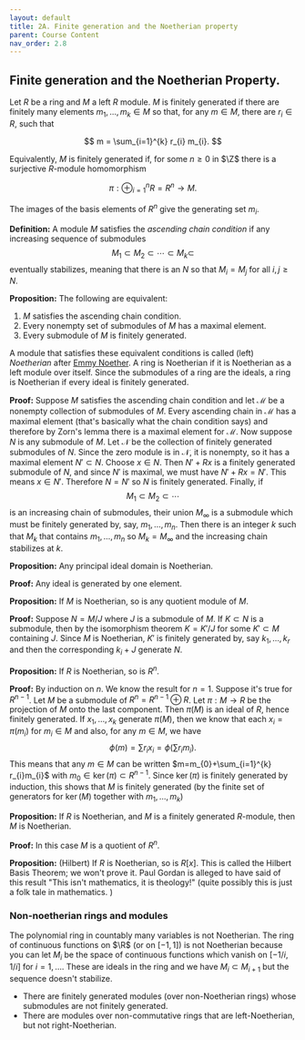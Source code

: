 ```yaml
---
layout: default
title: 2A. Finite generation and the Noetherian property
parent: Course Content
nav_order: 2.8
---
```


## Finite generation and the Noetherian Property.

Let $R$ be a ring and $M$ a left $R$ module.   $M$ is finitely generated if there are finitely
many elements $m_1,\ldots, m_k\in M$ so that, for any $m\in M$, there are $r_i\in R$, such
that

$$
m = \sum_{i=1}^{k} r_{i} m_{i}.
$$

Equivalently, $M$ is finitely generated if, for some $n\ge 0$ in $\Z$ there is a surjective $R$-module homomorphism 

$$
\pi: \oplus_{i=1}^{n} R =R^{n}\to M. 
$$

The images of the basis elements of $R^{n}$ give the generating set $m_{i}$. 

**Definition:** A module $M$ satisfies the *ascending chain condition* if any increasing sequence of submodules
$$
M_{1}\subset M_{2}\subset\cdots\subset M_{k}\subset
$$
eventually stabilizes, meaning that there is an $N$ so that $M_{i}=M_{j}$ for all $i,j\ge N$.

**Proposition:** The following are equivalent:

1.  $M$ satisfies the ascending chain condition.
2.  Every nonempty set of submodules of $M$ has a maximal element.
3.  Every submodule of $M$ is finitely generated.

A module that satisfies these equivalent conditions is called (left) *Noetherian* after [Emmy Noether](https://en.wikipedia.org/wiki/Emmy_Noether).
A ring is Noetherian if it is Noetherian as a left module over itself.  Since the submodules of a ring are the ideals, a ring is Noetherian
if every ideal is finitely generated.

**Proof:** Suppose $M$ satisfies the ascending chain condition and let $\mathcal{M}$ be a nonempty collection of submodules of $M$.  Every ascending
chain in $\mathcal{M}$ has a maximal element (that's basically what the chain condition says) and therefore by Zorn's lemma there is a maximal element for $\mathcal{M}$. 
Now suppose $N$ is any submodule of $M$.  Let $\mathcal{N}$ be the collection of finitely generated submodules of $N$.  Since the zero module is in $\mathcal{N}$, it is nonempty,
so it has a maximal element $N'\subset N$.  Choose $x\in N$.  Then $N'+Rx$ is a finitely generated submodule of $N$, and since $N'$ is maximal, we must have  $N'+Rx=N'$.  This means $x\in N'$.  Therefore $N=N'$ so $N$ is finitely
generated.  Finally, if 
$$
M_1\subset M_2\subset \cdots
$$
 is an increasing chain of submodules, their union $M_{\infty}$ is a submodule which must be finitely generated by, say, $m_1,\ldots, m_n$.  Then
there is an integer $k$ such that $M_{k}$ that contains $m_1,\ldots, m_n$ so $M_{k}=M_{\infty}$ and the increasing chain stabilizes at $k$.

**Proposition:** Any principal ideal domain is Noetherian. 

**Proof:** Any ideal is generated by one element. 

**Proposition:** If $M$ is Noetherian, so is any quotient module of $M$.

**Proof:** Suppose $N=M/J$ where $J$ is a submodule of $M$.  If $K\subset N$ is a submodule, then by the isomorphism theorem $K=K'/J$ for some $K'\subset M$ containing $J$.  Since $M$
is Noetherian, $K'$ is finitely generated by, say $k_1,\ldots, k_r$ and then the corresponding $k_{i}+J$ generate $N$.

**Proposition:** If $R$ is Noetherian, so is $R^{n}$.

**Proof:** By induction on $n$.  We know the result for $n=1$.  Suppose it's true for $R^{n-1}$.  Let $M$ be a submodule of $R^{n}=R^{n-1}\oplus R$. Let $\pi: M\to R$ be the 
projection of $M$ onto the last component.  Then $\pi(M)$ is an ideal of $R$, hence finitely generated.  If $x_1,\ldots,x_k$ generate $\pi(M)$, then we know that each $x_i=\pi(m_i)$ for
$m_i\in M$ and also, for any $m\in M$, we have
$$
\phi(m)=\sum r_i x_i =\phi(\sum r_{i}m_{i}).
$$
This means that any $m\in M$ can be written $m=m_{0}+\sum_{i=1}^{k} r_{i}m_{i}$ with $m_{0}\in \ker(\pi)\subset R^{n-1}$.  Since $\ker(\pi)$ is finitely generated by induction, this shows
that $M$ is finitely generated (by the finite set of generators for $\ker(M)$ together with $m_1,\ldots, m_k$)

**Proposition:** If $R$ is Noetherian, and $M$ is a finitely generated $R$-module, then $M$ is Noetherian. 

**Proof:** In this case $M$ is a quotient of $R^{n}$. 

**Proposition:** (Hilbert) If $R$ is Noetherian, so is $R[x]$. This is called the Hilbert Basis Theorem; we won't prove it.  Paul Gordan is alleged to have said of this result "This isn't mathematics, it is theology!" (quite possibly this is just a folk tale in mathematics. )

### Non-noetherian rings and modules

The polynomial ring in countably many variables is not Noetherian.  The ring of continuous functions on $\R$ (or on $[-1,1]$) is not Noetherian because you can let $M_{i}$ be the space of continuous functions
which vanish on $[-1/i,1/i]$ for $i=1,\ldots$. These are ideals in the ring and we have $M_{i}\subset M_{i+1}$ but the sequence doesn't stabilize. 

- There are finitely generated modules (over non-Noetherian rings) whose submodules are not finitely generated.
- There are modules over non-commutative rings that are left-Noetherian, but not right-Noetherian.
